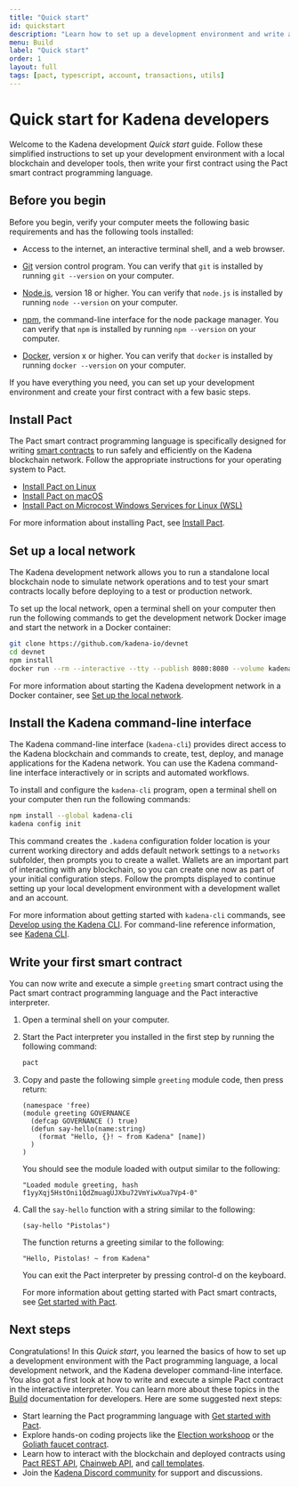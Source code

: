 ```yaml
---
title: "Quick start"
id: quickstart
description: "Learn how to set up a development environment and write a simple smart contract for the Kadena network."
menu: Build
label: "Quick start"
order: 1
layout: full
tags: [pact, typescript, account, transactions, utils]
---
```


# Quick start for Kadena developers

Welcome to the Kadena development _Quick start_ guide. 
Follow these simplified instructions to set up your development environment with a local blockchain and developer tools, then write your first contract using the Pact smart contract programming language.

## Before you begin

Before you begin, verify your computer meets the following basic requirements and has the following tools installed:

* Access to the internet, an interactive terminal shell, and a web browser.

* [Git](https://git-scm.com/downloads) version control program. 
  You can verify that `git` is installed by running `git --version` on your computer.

* [Node.js](https://nodejs.dev/en/learn/how-to-install-nodejs/), version 18 or higher.
  You can verify that `node.js` is installed by running `node --version` on your computer.

* [npm](https://docs.npmjs.com/downloading-and-installing-node-js-and-npm), the command-line interface for the node package manager.
    You can verify that `npm` is installed by running `npm --version` on your computer.

* [Docker](https://docs.docker.com/get-started/get-docker/), version x or higher.
  You can verify that `docker` is installed by running `docker --version` on your computer.

If you have everything you need, you can set up your development environment and create your first contract with a few basic steps.

## Install Pact

The Pact smart contract programming language is specifically designed for writing [smart contracts](/learn/glossary) to run safely and efficiently on the Kadena blockchain network. 
Follow the appropriate instructions for your operating system to Pact.

- [Install Pact on Linux]()
- [Install Pact on macOS]()
- [Install Pact on Microcost Windows Services for Linux (WSL)]()

For more information about installing Pact, see [Install Pact]().

## Set up a local network

The Kadena development network allows you to run a standalone local blockchain node to simulate network operations and to test your smart contracts locally before deploying to a test or production network.

To set up the local network, open a terminal shell on your computer then run the following commands to get the development network Docker image and start the network in a Docker container:

```bash
git clone https://github.com/kadena-io/devnet
cd devnet
npm install
docker run --rm --interactive --tty --publish 8080:8080 --volume kadena_devnet:/data --name devnet kadena/devnet
```

For more information about starting the Kadena development network in a Docker container, see [Set up the local network](/build/dev-network).

## Install the Kadena command-line interface

The Kadena command-line interface (`kadena-cli`) provides direct access to the Kadena blockchain and commands to create, test, deploy, and manage applications for the Kadena network. 
You can use the Kadena command-line interface interactively or in scripts and automated workflows.

To install and configure the `kadena-cli` program, open a terminal shell on your computer then run the following commands:

```bash
npm install --global kadena-cli
kadena config init
```

This command creates the `.kadena` configuration folder location is your current working directory and adds default network settings to a `networks` subfolder, then prompts you to create a wallet.
Wallets are an important part of interacting with any blockchain, so you can create one now as part of your initial configuration steps.
Follow the prompts displayed to continue setting up your local development environment with a development wallet and an account.

For more information about getting started with `kadena-cli` commands, see [Develop using the Kadena CLI](/build/dev-with-cli).
For command-line reference information, see [Kadena CLI](/reference/kadena-cli).

## Write your first smart contract

You can now write and execute a simple `greeting` smart contract using the Pact smart contract programming language and the Pact interactive interpreter.

1. Open a terminal shell on your computer.
3. Start the Pact interpreter you installed in the first step by running the following command:

   ```bash
   pact
   ```

2. Copy and paste the following simple `greeting` module code, then press return:

   ```pact
   (namespace 'free)
   (module greeting GOVERNANCE
     (defcap GOVERNANCE () true)
     (defun say-hello(name:string)
       (format "Hello, {}! ~ from Kadena" [name])
     )
   )
   ```
   
   You should see the module loaded with output similar to the following:

   ```pact
   "Loaded module greeting, hash f1yyXqj5HstOni1QdZmuagUJXbu72VmYiwXua7Vp4-0"
   ```

3. Call the `say-hello` function with a string similar to the following:

   ```pact
   (say-hello "Pistolas")
   ```

   The function returns a greeting similar to the following:

   ```pact
   "Hello, Pistolas! ~ from Kadena"
   ```

   You can exit the Pact interpreter by pressing control-d on the keyboard.

   For more information about getting started with Pact smart contracts, see [Get started with Pact](/build/pact).


## Next steps

Congratulations! 
In this _Quick start_, you learned the basics of how to set up a development environment with the Pact programming language, a local development network, and the Kadena developer command-line interface.
You also got a first look at how to write and execute a simple Pact contract in the interactive interpreter.
You can learn more about these topics in the [Build](/build) documentation for developers. 
Here are some suggested next steps:

- Start learning the Pact programming language with [Get started with Pact](/build/pact).
- Explore hands-on coding projects like the [Election workshoop](/build/election) or the [Goliath faucet contract](/build/faucet).
- Learn how to interact with the blockchain and deployed contracts using [Pact REST API](/reference/rest-api), [Chainweb API](/reference/chainweb-api), and [call templates](/build/templates).
- Join the [Kadena Discord community](https://discord.gg/kadena) for support and discussions.


